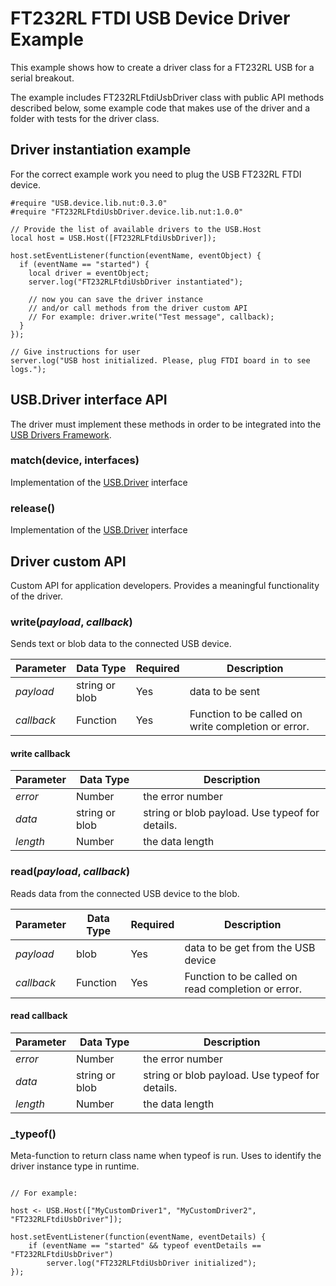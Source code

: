 # FT232RL FTDI USB Device Driver Example

This example shows how to create a driver class for a FT232RL USB for a serial breakout.

The example includes FT232RLFtdiUsbDriver class with public API methods described below, some example code that makes use of the driver and a folder with tests for the driver class.

## Driver instantiation example

For the correct example work you need to plug the USB FT232RL FTDI device.

```squirrel
#require "USB.device.lib.nut:0.3.0"
#require "FT232RLFtdiUsbDriver.device.lib.nut:1.0.0"

// Provide the list of available drivers to the USB.Host
local host = USB.Host([FT232RLFtdiUsbDriver]);

host.setEventListener(function(eventName, eventObject) {
  if (eventName == "started") {
    local driver = eventObject;
    server.log("FT232RLFtdiUsbDriver instantiated");

    // now you can save the driver instance
    // and/or call methods from the driver custom API
    // For example: driver.write("Test message", callback);
  }
});

// Give instructions for user
server.log("USB host initialized. Please, plug FTDI board in to see logs.");
```

## USB.Driver interface API

The driver must implement these methods in order to be integrated into the [USB Drivers Framework](https://github.com/nobitlost/Usb/blob/CSE-433/README.md).

### match(device, interfaces)

Implementation of the [USB.Driver](../../DriverDevelopmentGuide.md#release) interface

### release()

Implementation of the [USB.Driver](../../DriverDevelopmentGuide.md#matchdeviceobject-interfaces) interface

## Driver custom API

Custom API for application developers. Provides a meaningful functionality of the driver.

### write(*payload*, *callback*)

Sends text or blob data to the connected USB device.

| Parameter   | Data Type | Required | Description |
| ----------- | --------- | -------- | ----------- |
| *payload*   | string or blob  | Yes | data to be sent |
| *callback*  | Function  | Yes      | Function to be called on write completion or error. |

#### write callback

| Parameter   | Data Type | Description |
| ----------- | --------- | ----------- |
| *error*   | Number  | the error number |
| *data*  | string or blob  | string or blob payload. Use typeof for details. |
| *length*  | Number  | the data length |


### read(*payload*, *callback*)

Reads data from the connected USB device to the blob.

| Parameter   | Data Type | Required | Description |
| ----------- | --------- | -------- | ----------- |
| *payload*   | blob      | Yes      | data to be get from the USB device |
| *callback*  | Function  | Yes      | Function to be called on read completion or error. |


#### read callback

| Parameter   | Data Type | Description |
| ----------- | --------- | ----------- |
| *error*   | Number  | the error number |
| *data*  | string or blob  | string or blob payload. Use typeof for details. |
| *length*  | Number  | the data length |


### _typeof()

Meta-function to return class name when typeof <instance> is run. Uses to identify the driver instance type in runtime.

```squirrel

// For example:

host <- USB.Host(["MyCustomDriver1", "MyCustomDriver2", "FT232RLFtdiUsbDriver"]);

host.setEventListener(function(eventName, eventDetails) {
    if (eventName == "started" && typeof eventDetails == "FT232RLFtdiUsbDriver")
        server.log("FT232RLFtdiUsbDriver initialized");
});

```
